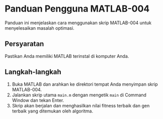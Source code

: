 # Panduan Pengguna MATLAB-004

Panduan ini menjelaskan cara menggunakan skrip MATLAB-004 untuk menyelesaikan masalah optimasi.

## Persyaratan

Pastikan Anda memiliki MATLAB terinstal di komputer Anda.

## Langkah-langkah

1. Buka MATLAB dan arahkan ke direktori tempat Anda menyimpan skrip MATLAB-004.
2. Jalankan skrip utama `main.m` dengan mengetik `main` di Command Window dan tekan Enter.
3. Skrip akan berjalan dan menghasilkan nilai fitness terbaik dan gen terbaik yang ditemukan oleh algoritma.
